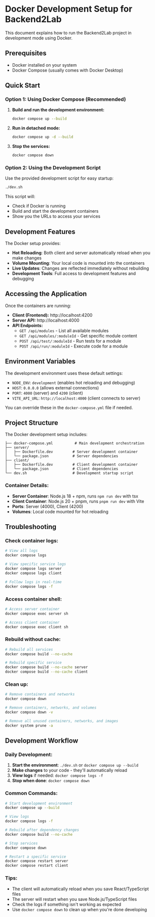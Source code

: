 # Docker Development Setup for Backend2Lab

This document explains how to run the Backend2Lab project in development mode using Docker.

## Prerequisites

- Docker installed on your system
- Docker Compose (usually comes with Docker Desktop)

## Quick Start

### Option 1: Using Docker Compose (Recommended)

1. **Build and run the development environment:**
   ```bash
   docker compose up --build
   ```

2. **Run in detached mode:**
   ```bash
   docker compose up -d --build
   ```

3. **Stop the services:**
   ```bash
   docker compose down
   ```

### Option 2: Using the Development Script

Use the provided development script for easy startup:

```bash
./dev.sh
```

This script will:
- Check if Docker is running
- Build and start the development containers
- Show you the URLs to access your services

## Development Features

The Docker setup provides:

- **Hot Reloading**: Both client and server automatically reload when you make changes
- **Volume Mounting**: Your local code is mounted into the containers
- **Live Updates**: Changes are reflected immediately without rebuilding
- **Development Tools**: Full access to development features and debugging

## Accessing the Application

Once the containers are running:

- **Client (Frontend):** http://localhost:4200
- **Server API:** http://localhost:4000
- **API Endpoints:**
  - `GET /api/modules` - List all available modules
  - `GET /api/modules/:moduleId` - Get specific module content
  - `POST /api/test/:moduleId` - Run tests for a module
  - `POST /api/run/:moduleId` - Execute code for a module

## Environment Variables

The development environment uses these default settings:

- `NODE_ENV`: `development` (enables hot reloading and debugging)
- `HOST`: `0.0.0.0` (allows external connections)
- `PORT`: `4000` (server) and `4200` (client)
- `VITE_API_URL`: `http://localhost:4000` (client connects to server)

You can override these in the `docker-compose.yml` file if needed.

## Project Structure

The Docker development setup includes:

```
├── docker-compose.yml          # Main development orchestration
├── server/
│   ├── Dockerfile.dev         # Server development container
│   └── package.json           # Server dependencies
├── client/
│   ├── Dockerfile.dev         # Client development container
│   └── package.json           # Client dependencies
└── dev.sh                     # Development startup script
```

### Container Details:

- **Server Container**: Node.js 18 + npm, runs `npm run dev` with tsx
- **Client Container**: Node.js 20 + pnpm, runs `pnpm run dev` with Vite
- **Ports**: Server (4000), Client (4200)
- **Volumes**: Local code mounted for hot reloading

## Troubleshooting

### Check container logs:
```bash
# View all logs
docker compose logs

# View specific service logs
docker compose logs server
docker compose logs client

# Follow logs in real-time
docker compose logs -f
```

### Access container shell:
```bash
# Access server container
docker compose exec server sh

# Access client container
docker compose exec client sh
```

### Rebuild without cache:
```bash
# Rebuild all services
docker compose build --no-cache

# Rebuild specific service
docker compose build --no-cache server
docker compose build --no-cache client
```

### Clean up:
```bash
# Remove containers and networks
docker compose down

# Remove containers, networks, and volumes
docker compose down -v

# Remove all unused containers, networks, and images
docker system prune -a
```

## Development Workflow

### Daily Development:
1. **Start the environment**: `./dev.sh` or `docker compose up --build`
2. **Make changes** to your code - they'll automatically reload
3. **View logs** if needed: `docker compose logs -f`
4. **Stop when done**: `docker compose down`

### Common Commands:
```bash
# Start development environment
docker compose up --build

# View logs
docker compose logs -f

# Rebuild after dependency changes
docker compose build --no-cache

# Stop services
docker compose down

# Restart a specific service
docker compose restart server
docker compose restart client
```

### Tips:
- The client will automatically reload when you save React/TypeScript files
- The server will restart when you save Node.js/TypeScript files
- Check the logs if something isn't working as expected
- Use `docker compose down` to clean up when you're done developing
